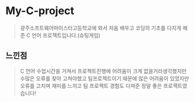 # My-C-project

> 광주소프트웨어마이스터고등학교에 와서 처음 배우고 
  코딩의 기초를 다지게 해준 C 언어 프로젝트입니다.(슈팅게임)

## 느낀점

> C 언어 수업시간을 거쳐서 프로젝트진행에 어려움이 크게 없을거라생각했지만  
  수많은 오류를 찾아 고쳐야했고 팀프로젝트이기 때문에 많은 어려움이 있었지만  
  오류를 고치며 재미를 느끼고 팀 프로젝트 경험도 다져준 정말 좋은 프로젝트였습니다!
